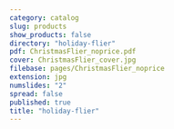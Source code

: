 ```yaml
---
category: catalog
slug: products
show_products: false
directory: "holiday-flier"
pdf: ChristmasFlier_noprice.pdf
cover: ChristmasFlier_cover.jpg
filebase: pages/ChristmasFlier_noprice
extension: jpg
numslides: "2"
spread: false
published: true
title: "holiday-flier"
---
```


